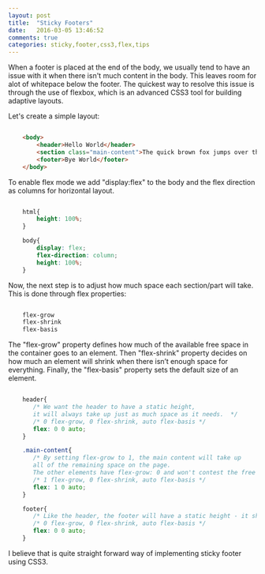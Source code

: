 ```yaml
---
layout: post
title:  "Sticky Footers"
date:   2016-03-05 13:46:52
comments: true
categories: sticky,footer,css3,flex,tips
---
```


When a footer is placed at the end of the body, we usually tend to have an issue with it when there isn't much content in the body. This leaves room for alot of whitepace below the footer.
The quickest way to resolve this issue is through the use of flexbox, which is an advanced CSS3 tool for building adaptive layouts.

Let's create a simple layout:

```html

    <body>
        <header>Hello World</header>
        <section class="main-content">The quick brown fox jumps over the lazy dog</section>
        <footer>Bye World</footer>
    </body>

```

To enable flex mode we add "display:flex" to the body and the flex direction as columns for horizontal layout.

```css

    html{
        height: 100%;
    }

    body{
        display: flex;
        flex-direction: column;
        height: 100%;
    }

```

Now, the next step is to adjust how much space each section/part will take. This is done through flex properties:

```css

    flex-grow
    flex-shrink
    flex-basis

```

The "flex-grow" property defines how much of the available free space in the container goes to an element. Then "flex-shrink" property decides on how much an element will shrink when there isn’t enough space for everything. Finally, the "flex-basis" property sets the default size of an element.


```css

    header{
       /* We want the header to have a static height,
       it will always take up just as much space as it needs.  */
       /* 0 flex-grow, 0 flex-shrink, auto flex-basis */
       flex: 0 0 auto;
    }

    .main-content{
       /* By setting flex-grow to 1, the main content will take up
       all of the remaining space on the page.
       The other elements have flex-grow: 0 and won't contest the free space. */
       /* 1 flex-grow, 0 flex-shrink, auto flex-basis */
       flex: 1 0 auto;
    }

    footer{
       /* Like the header, the footer will have a static height - it shouldn't grow or shrink.  */
       /* 0 flex-grow, 0 flex-shrink, auto flex-basis */
       flex: 0 0 auto;
    }

```


I believe that is quite straight forward way of implementing sticky footer using CSS3.


